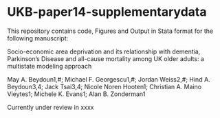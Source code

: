 # UKB-paper14-supplementarydata

This repository contains code, Figures and Output in Stata format for the following manuscript:

Socio-economic area deprivation and its relationship with dementia, Parkinson’s Disease and all-cause mortality among UK older adults: a multistate modeling approach

May A. Beydoun1,#; Michael F. Georgescu1,#; Jordan Weiss2,#; Hind A. Beydoun3,4; Jack Tsai3,4; Nicole  Noren Hooten1; Christian A. Maino Vieytes1; Michele K. Evans1; Alan B. Zonderman1 


Currently under review in xxxx
